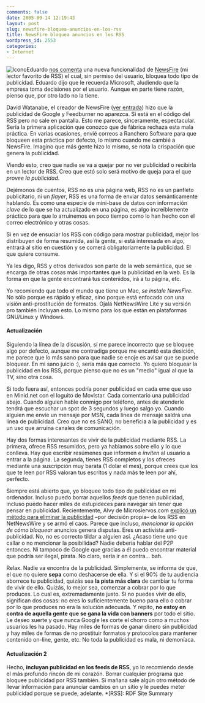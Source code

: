 ```yaml
---
comments: false
date: 2005-09-14 12:19:43
layout: post
slug: newsfire-bloquea-anuncios-en-los-rss
title: NewsFire bloquea anuncios en los RSS
wordpress_id: 2553
categories:
- Internet
---
```


![Icono](/images/newsfire-icon.png)Eduardo [nos comenta](http://www.alt1040.com/archivo/2005/09/13/newsfire-bloquea-publicidad-en-rss-de-la-manera-incorrecta/) una nueva funcionalidad de [NewsFire](http://www.newsfirerss.com) (mi lector favorito de RSS) el cual, sin permiso del usuario, bloquea todo tipo de publicidad. Eduardo dijo que le recuerda Microsoft, aludiendo que la empresa toma decisiones por el usuario. Aunque en parte tiene razón, pienso que, por otro lado no la tiene.





David Watanabe, el creador de NewsFire ([ver entrada](http://www.minid.net/2005/05/12/newsfire/)) hizo que la publicidad de Google y Feedburner no aparezca. Si está en el código del RSS pero no sale en pantalla. Esto me parece, sinceramente, espectacular. Sería la primera aplicación que conozco que de fábrica rechaza esta mala práctica. En varias ocasiones, envié correos a Ranchero Software para que bloqueen esta práctica por defecto, lo mismo cuando me cambié a NewsFire. Imagino que más gente hizo lo mismo, se nota la crispación que genera la publicidad.


 


Viendo esto, creo que nadie se va a quejar por no ver publicidad o recibirla en un lector de RSS. Creo que estó solo será motivo de queja para el que _provee la publicidad_.





Dejémonos de cuentos, RSS no es una página web, RSS no es un panfleto publicitario, ni un _flayer_, RSS es una forma de enviar datos semánticamente hablando. Es como una especie de mini-base de datos con información _clave_ de lo que se ha actualizado en una página, es algo increíblemente práctico para que lo arruinemos en poco tiempo como lo han hecho con el correo electrónico y otras cosas.





Si en vez de ensuciar los RSS con código para mostrar publicidad, mejor los distribuyen de forma resumida, así la gente, si está interesada en algo, entrará al sitio en cuestión y se comerá obligatoriamente la publicidad. El que quiere consume.





Ya les digo, RSS y otros derivados son parte de la web semántica, que se encarga de otras cosas más importantes que la publicidad en la web. Es la forma en que la gente encontrará tus contenidos, irá a tu página, etc.





Yo recomiendo que todo el mundo que tiene un Mac, _se instale NewsFire_. No sólo porque es rápido y eficaz, sino porque está enfocado con una visión anti-prostitución de formatos. Ojalá NetNewsWire Lite y su versión pro también incluyan esto. Lo mismo para los que están en plataformas GNU/Linux y Windows.





#### Actualización





Siguiendo la línea de la discusión, sí me parece incorrecto que se bloquee algo por defecto, aunque me contradiga porque me encantó esta desición, me parece que lo más sano para que nadie se enoje es avisar que se puede bloquear. En mi sano juicio :), sería más que correcto. Yo quiero bloquear la publicidad en los RSS, porque pienso que no es un "medio" igual al que la TV, sino otra cosa.





Si todo fuera así, entonces podría poner publicidad en cada eme que uso en Minid.net con el loguito de Movistar. Cada comentario una publicidad abajo. Cuando alguien hable conmigo por teléfono, antes de atenderle tendrá que escuchar un spot de 3 segundos y luego salgo yo. Cuando alguien me envíe un mensaje por MSN, cada línea de mensaje saldrá una línea de publicidad. Creo que no es SANO, no beneficia a la publicidad y es un uso que arruina canales de comunicación.





Hay dos formas interesantes de vivir de la publicidad mediante RSS. La primera, ofrece RSS resumidos, pero ya hablamos sobre ello y lo que conlleva. Hay que escribir resúmenes que informen e _inviten_ al usuario a entrar a la página. La segunda, tienes RSS completos y los ofreces mediante una suscripción muy barata (1 dolar el mes), porque crees que los que te leen por RSS valoran tus escritos y nada más te leen por ahí, perfecto.





Siempre está abierto que, yo bloquee todo tipo de publicidad en mi ordenador. Incluso puedo borrar aquellos _feeds_ que tienen publicidad, incluso puedo hacer miles de estupideces para navegar sin tener que pensar en publicidad. Recientemente, Alvy de Microsiervos.com [explicó un método para eliminar la publicidad](http://www.microsiervos.com/archivo/internet/bloquear-publicidad-netnewswire.html) –por decisión propia– de los RSS en NetNewsWire y se armó el caos. Parece que incluso, _mencionar la opción de cómo bloquear_ anuncios genera disputas. Eres un activista anti-publicidad. No, no es correcto tildar a alguien así. ¿Acaso tiene uno que callar o no mencionar la posibilidad? Nadie debería hablar del P2P entonces. Ni tampoco de Google que gracias a él puedo encontrar material que podría ser ilegal, pirata. No claro, sería ir en contra... bah.





Relax. Nadie va encontra de la publicidad. Simplemente, se informa de que, el que no quiere **sepa** como deshacerse de ella. Y si el 90% de tu audiencia aborrece tu publicidad, quizás sea **la pista más clara** de cambiar tu forma de vivir de ello. Quizás, lo mejor sea, comenzar a cobrar por lo que produces. Lo cual es, extremadamente justo. Si no puedes vivir de ello, significan dos cosas: no eres lo suficientemente bueno para ello o cobrar por lo que produces no era la solución adecuada. Y repito, **no estoy en contra de aquella gente que se gana la vida con banners** por todo el sitio. Le deseo suerte y que nunca Google les corte el chorro como a muchos usuarios les ha pasado. Hay miles de formas de ganar dinero sin publicidad y hay miles de formas de no prostituir formatos y protocolos para mantener contenido on-line, gente, etc. No toda la publicidad es mala, ni demoníaca.





#### Actualización 2





Hecho, **incluyan publicidad en los feeds de RSS**, yo lo recomiendo desde el más profundo rincón de mi corazón. Borrar cualquier programa que bloquee publicidad por RSS también. Si mañana sale algún otro método de llevar información para anunciar cambios en un sitio y le puedes meter publicidad porque se puede, adelante.
  *[RSS]: RDF Site Summary
